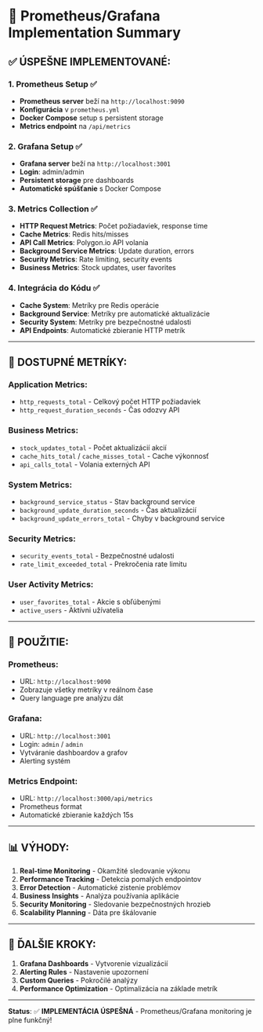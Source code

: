 # 🚀 Prometheus/Grafana Implementation Summary

## ✅ **ÚSPEŠNE IMPLEMENTOVANÉ:**

### 1. **Prometheus Setup** ✅
- **Prometheus server** beží na `http://localhost:9090`
- **Konfigurácia** v `prometheus.yml`
- **Docker Compose** setup s persistent storage
- **Metrics endpoint** na `/api/metrics`

### 2. **Grafana Setup** ✅
- **Grafana server** beží na `http://localhost:3001`
- **Login**: admin/admin
- **Persistent storage** pre dashboards
- **Automatické spúšťanie** s Docker Compose

### 3. **Metrics Collection** ✅
- **HTTP Request Metrics**: Počet požiadaviek, response time
- **Cache Metrics**: Redis hits/misses
- **API Call Metrics**: Polygon.io API volania
- **Background Service Metrics**: Update duration, errors
- **Security Metrics**: Rate limiting, security events
- **Business Metrics**: Stock updates, user favorites

### 4. **Integrácia do Kódu** ✅
- **Cache System**: Metríky pre Redis operácie
- **Background Service**: Metríky pre automatické aktualizácie
- **Security System**: Metríky pre bezpečnostné udalosti
- **API Endpoints**: Automatické zbieranie HTTP metrík

---

## 🎯 **DOSTUPNÉ METRÍKY:**

### **Application Metrics:**
- `http_requests_total` - Celkový počet HTTP požiadaviek
- `http_request_duration_seconds` - Čas odozvy API

### **Business Metrics:**
- `stock_updates_total` - Počet aktualizácií akcií
- `cache_hits_total` / `cache_misses_total` - Cache výkonnosť
- `api_calls_total` - Volania externých API

### **System Metrics:**
- `background_service_status` - Stav background service
- `background_update_duration_seconds` - Čas aktualizácií
- `background_update_errors_total` - Chyby v background service

### **Security Metrics:**
- `security_events_total` - Bezpečnostné udalosti
- `rate_limit_exceeded_total` - Prekročenia rate limitu

### **User Activity Metrics:**
- `user_favorites_total` - Akcie s obľúbenými
- `active_users` - Aktívni užívatelia

---

## 🔧 **POUŽITIE:**

### **Prometheus:**
- URL: `http://localhost:9090`
- Zobrazuje všetky metríky v reálnom čase
- Query language pre analýzu dát

### **Grafana:**
- URL: `http://localhost:3001`
- Login: `admin` / `admin`
- Vytváranie dashboardov a grafov
- Alerting systém

### **Metrics Endpoint:**
- URL: `http://localhost:3000/api/metrics`
- Prometheus format
- Automatické zbieranie každých 15s

---

## 📊 **VÝHODY:**

1. **Real-time Monitoring** - Okamžité sledovanie výkonu
2. **Performance Tracking** - Detekcia pomalých endpointov
3. **Error Detection** - Automatické zistenie problémov
4. **Business Insights** - Analýza používania aplikácie
5. **Security Monitoring** - Sledovanie bezpečnostných hrozieb
6. **Scalability Planning** - Dáta pre škálovanie

---

## 🎯 **ĎALŠIE KROKY:**

1. **Grafana Dashboards** - Vytvorenie vizualizácií
2. **Alerting Rules** - Nastavenie upozornení
3. **Custom Queries** - Pokročilé analýzy
4. **Performance Optimization** - Optimalizácia na základe metrík

---

**Status**: ✅ **IMPLEMENTÁCIA ÚSPEŠNÁ** - Prometheus/Grafana monitoring je plne funkčný! 